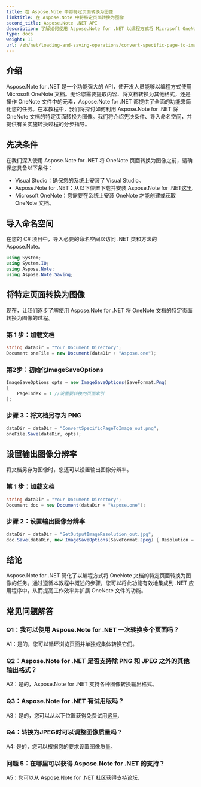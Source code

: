 ```yaml
---
title: 在 Aspose.Note 中将特定页面转换为图像
linktitle: 在 Aspose.Note 中将特定页面转换为图像
second_title: Aspose.Note .NET API
description: 了解如何使用 Aspose.Note for .NET 以编程方式将 Microsoft OneNote 文档的特定页面转换为图像。
type: docs
weight: 11
url: /zh/net/loading-and-saving-operations/convert-specific-page-to-image/
---
```

## 介绍

Aspose.Note for .NET 是一个功能强大的 API，使开发人员能够以编程方式使用 Microsoft OneNote 文档。无论您需要提取内容、将文档转换为其他格式，还是操作 OneNote 文件中的元素，Aspose.Note for .NET 都提供了全面的功能来简化您的任务。在本教程中，我们将探讨如何利用 Aspose.Note for .NET 将 OneNote 文档的特定页面转换为图像。我们将介绍先决条件、导入命名空间，并提供有关实施转换过程的分步指导。

## 先决条件

在我们深入使用 Aspose.Note for .NET 将 OneNote 页面转换为图像之前，请确保您具备以下条件：

- Visual Studio：确保您的系统上安装了 Visual Studio。
-  Aspose.Note for .NET：从以下位置下载并安装 Aspose.Note for .NET[这里](https://releases.aspose.com/note/net/).
- Microsoft OneNote：您需要在系统上安装 OneNote 才能创建或获取 OneNote 文档。

## 导入命名空间

在您的 C# 项目中，导入必要的命名空间以访问 .NET 类和方法的 Aspose.Note。

```csharp
using System;
using System.IO;
using Aspose.Note;
using Aspose.Note.Saving;
```

## 将特定页面转换为图像

现在，让我们逐步了解使用 Aspose.Note for .NET 将 OneNote 文档的特定页面转换为图像的过程。

### 第 1 步：加载文档

```csharp
string dataDir = "Your Document Directory";
Document oneFile = new Document(dataDir + "Aspose.one");
```

### 第2步：初始化ImageSaveOptions

```csharp
ImageSaveOptions opts = new ImageSaveOptions(SaveFormat.Png)
{
    PageIndex = 1 //设置要转换的页面索引
};
```

### 步骤 3：将文档另存为 PNG

```csharp
dataDir = dataDir + "ConvertSpecificPageToImage_out.png";
oneFile.Save(dataDir, opts);
```

## 设置输出图像分辨率

将文档另存为图像时，您还可以设置输出图像分辨率。

### 第 1 步：加载文档

```csharp
string dataDir = "Your Document Directory";
Document doc = new Document(dataDir + "Aspose.one");
```

### 步骤 2：设置输出图像分辨率

```csharp
dataDir = dataDir + "SetOutputImageResolution_out.jpg";
doc.Save(dataDir, new ImageSaveOptions(SaveFormat.Jpeg) { Resolution = 220 });
```

## 结论

Aspose.Note for .NET 简化了以编程方式将 OneNote 文档的特定页面转换为图像的任务。通过遵循本教程中概述的步骤，您可以将此功能有效地集成到 .NET 应用程序中，从而提高工作效率并扩展 OneNote 文件的功能。

## 常见问题解答

### Q1：我可以使用 Aspose.Note for .NET 一次转换多个页面吗？

A1：是的，您可以循环浏览页面并单独或集体转换它们。

### Q2：Aspose.Note for .NET 是否支持除 PNG 和 JPEG 之外的其他输出格式？

A2：是的，Aspose.Note for .NET 支持各种图像转换输出格式。

### Q3：Aspose.Note for .NET 有试用版吗？

 A3：是的，您可以从以下位置获得免费试用[这里](https://releases.aspose.com/).

### Q4：转换为JPEG时可以调整图像质量吗？

A4: 是的，您可以根据您的要求设置图像质量。

### 问题 5：在哪里可以获得 Aspose.Note for .NET 的支持？

 A5：您可以从 Aspose.Note for .NET 社区获得支持[论坛](https://forum.aspose.com/c/note/28).